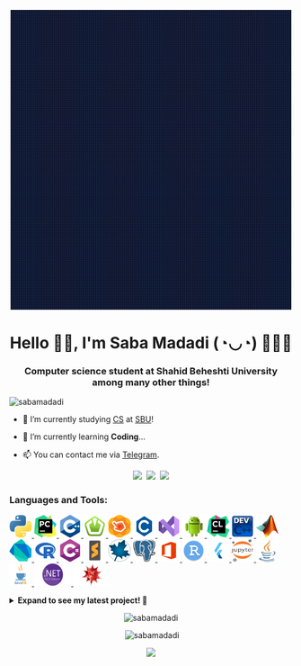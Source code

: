 <p align="center">
  <img width="500" src="GIFs/Welcome.gif" />
</p>
<h1 align="center" title="...and I'm happy to see you here :)"> Hello 👋🏻, I'm Saba Madadi (◔◡◔) 👩🏻‍💻 </h1>
<h3 align="center">Computer science student at Shahid Beheshti University among many other things! </h3>
<p align="left"> <img src="https://komarev.com/ghpvc/?username=sabamadadi&label=Profile%20views&color=0e75b6&style=flat" alt="sabamadadi" /> </p>

- 🔭 I’m currently studying [CS](https://en.wikipedia.org/wiki/Computer_science) at [SBU](https://en.sbu.ac.ir/)!

- 🌱 I’m currently learning **Coding**...

- 📫 You can contact me via <a href="https://t.me/sabamadadi9"> Telegram</a>. 

<p align="center">
   <kbd>
  <a href="https://stackoverflow.com/users/21433236/saba-madadi" title="Stack Overflow - Saba Madadi"><img src="https://img.shields.io/badge/-Saba Madadi-f48225?style=flat&logo=Stackoverflow&logoColor=white" /></a>
  <a href="https://linkedin.com/in/saba-madadi-8a7374256" title="LinkedIn - Saba Madadi"><img src="https://img.shields.io/badge/-Saba_Madadi-0072b1?style=flat&logo=Linkedin&logoColor=white" /></a>
  <a href="https://github.com/sabamadadi" title="GitHub - @sabamadadi"><img src="https://img.shields.io/badge/-sabamadadi-3a3a3a?style=flat&logo=GitHub&logoColor=white" /></a>
  </kbd>
</p>

<h3 align="left">Languages and Tools:</h3>
<p align="left"> <a href="https://www.python.org/" target="_blank" rel="noreferrer"> <img src="Icons/Python.png" alt="blender" width="40" height="40"/> </a> <a href="https://www.jetbrains.com/pycharm/" target="_blank" rel="noreferrer"> <img src="Icons/PyCharm.png" alt="blender" width="40" height="40"/> </a> <a href="https://cplusplus.com/" target="_blank" rel="noreferrer"> <img src="Icons/C++.png" alt="blender" width="40" height="40"/> </a> <a href="https://www.sfml-dev.org/" target="_blank" rel="noreferrer"> <img src="Icons/SFML.png" alt="blender" width="40" height="40"/> </a> <a href="https://gluonhq.com/products/scene-builder/" target="_blank" rel="noreferrer"> <img src="Icons/Scene Builder.webp" alt="blender" width="40" height="40"/> </a> <a href="https://www.w3schools.com/c/c_intro.php" target="_blank" rel="noreferrer"> <img src="Icons/C.png" alt="blender" width="40" height="40"/> </a> <a href="https://code.visualstudio.com/" target="_blank" rel="noreferrer"> <img src="Icons/VS.png" alt="blender" width="40" height="40"/> </a> <a href="https://www.android.com/" target="_blank" rel="noreferrer"> <img src="Icons/Android.png" alt="blender" width="40" height="40"/> </a> <a href="https://www.jetbrains.com/clion/" target="_blank" rel="noreferrer"> <img src="Icons/CLion.png" alt="blender" width="40" height="40"/> </a> <a href="https://www.bloodshed.net/" target="_blank" rel="noreferrer"> <img src="Icons/DEV.png" alt="blender" width="40" height="40"/> </a> <a href="https://www.mathworks.com/products/matlab.html" target="_blank" rel="noreferrer"> <img src="Icons/Matlab.png" alt="blender" width="40" height="40"/> </a> <a href="https://dart.dev/" target="_blank" rel="noreferrer"> <img src="Icons/Dart.png" alt="blender" width="40" height="40"/> </a> <a href="https://www.r-project.org/" target="_blank" rel="noreferrer"> <img src="Icons/R.png" alt="blender" width="40" height="40"/> </a> <a href="https://www.w3schools.com/cs/index.php" target="_blank" rel="noreferrer"> <img src="Icons/Csharp.png" alt="blender" width="40" height="40"/> </a> <a href="https://www.sublimetext.com/" target="_blank" rel="noreferrer"> <img src="Icons/Sublime Text.png" alt="blender" width="40" height="40"/> </a> <a href="https://www.maplesoft.com/" target="_blank" rel="noreferrer"> <img src="Icons/Maple.png" alt="blender" width="40" height="40"/> </a> <a href="https://www.pgadmin.org/" target="_blank" rel="noreferrer"> <img src="Icons/pgAdmin.png" alt="blender" width="40" height="40"/> </a> <a href="https://www.office.com/" target="_blank" rel="noreferrer"> <img src="Icons/Office.png" alt="blender" width="40" height="40"/> </a> <a href="https://posit.co/download/rstudio-desktop/" target="_blank" rel="noreferrer"> <img src="Icons/Rstudio.png" alt="blender" width="40" height="40"/> </a> <a href="https://flutter.dev/" target="_blank" rel="noreferrer"> <img src="Icons/Flutter.png" alt="blender" width="40" height="40"/> </a> <a href="https://jupyter.org/" target="_blank" rel="noreferrer"> <img src="Icons/Jupyter.png" alt="blender" width="40" height="40"/> </a> <a href="https://www.w3schools.com/java/" target="_blank" rel="noreferrer"> <img src="Icons/Java.png" alt="blender" width="40" height="40"/> </a> <a href="https://openjfx.io/" target="_blank" rel="noreferrer"> <img src="Icons/JavaFX.png" alt="blender" width="40" height="40"/> </a> <a href="https://dotnet.microsoft.com/en-us/download/dotnet-framework" target="_blank" rel="noreferrer"> <img src="Icons/NET.png" alt="blender" width="66" height="40"/> </a> <a href="https://www.wolfram.com/mathematica/online/?src=google&420&gclid=CjwKCAjwwb6lBhBJEiwAbuVUSpCgt_R9lpPPdKxqgNg18XgfZcRdi3sA_ZGSHJEAjtZWdtHeS2h4PxoC1FAQAvD_BwE" target="_blank" rel="noreferrer"> <img src="Icons/WM.png" alt="blender" width="66" height="40"/> </a>

<details>
  <summary><b>Expand to see my latest project! 👀 </b></summary>
    <p>
      
[![Readme Card](https://github-readme-stats.vercel.app/api/pin/?username=sabamadadi&repo=MelODyHub)](https://github.com/sabamadadi/MelODyHub)
</p>
</details>

<p align="center"><img src="https://github-readme-streak-stats.herokuapp.com/?user=sabamadadi&" alt="sabamadadi" /></p>

<p align="center">&nbsp;<img src="https://github-readme-stats.vercel.app/api?username=sabamadadi&show_icons=true&theme=synthwave" alt="sabamadadi" /></p>

<p align="center">
  <img width="500" src="GIFs/End.gif" />
</p>


